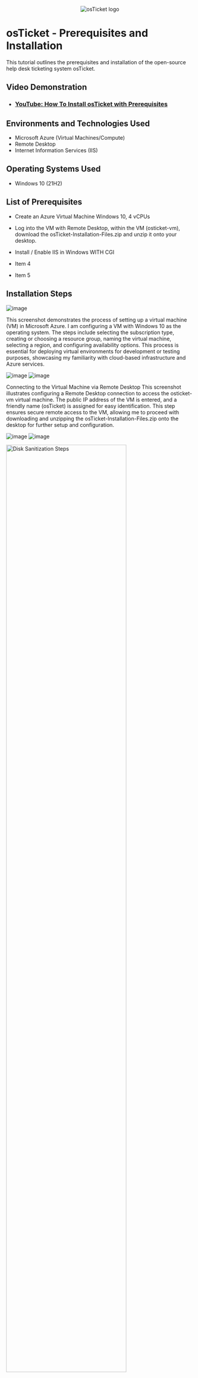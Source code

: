 <p align="center">
<img src="https://i.imgur.com/Clzj7Xs.png" alt="osTicket logo"/>
</p>

<h1>osTicket - Prerequisites and Installation</h1>
This tutorial outlines the prerequisites and installation of the open-source help desk ticketing system osTicket.<br />


<h2>Video Demonstration</h2>

- ### [YouTube: How To Install osTicket with Prerequisites](https://www.youtube.com)

<h2>Environments and Technologies Used</h2>

- Microsoft Azure (Virtual Machines/Compute)
- Remote Desktop
- Internet Information Services (IIS)

<h2>Operating Systems Used </h2>

- Windows 10</b> (21H2)

<h2>List of Prerequisites</h2>

- Create an Azure Virtual Machine Windows 10, 4 vCPUs
- Log into the VM with Remote Desktop, within the VM (osticket-vm), download the osTicket-Installation-Files.zip and unzip it onto your desktop.
- Install / Enable IIS in Windows WITH CGI
 
- Item 4
- Item 5

<h2>Installation Steps</h2>

![image](https://github.com/user-attachments/assets/3478f492-d3ea-4252-913b-1c024cb6da2e)

This screenshot demonstrates the process of setting up a virtual machine (VM) in Microsoft Azure. I am configuring a VM with Windows 10 as the operating system. The steps include selecting the subscription type, creating or choosing a resource group, naming the virtual machine, selecting a region, and configuring availability options. This process is essential for deploying virtual environments for development or testing purposes, showcasing my familiarity with cloud-based infrastructure and Azure services.




![image](https://github.com/user-attachments/assets/9471db84-c7eb-44d6-ac00-8e628ae8bd96)
![image](https://github.com/user-attachments/assets/11063232-7e58-4c30-bf3a-1ed9d4ff209a)





Connecting to the Virtual Machine via Remote Desktop
This screenshot illustrates configuring a Remote Desktop connection to access the osticket-vm virtual machine. The public IP address of the VM is entered, and a friendly name (osTicket) is assigned for easy identification. This step ensures secure remote access to the VM, allowing me to proceed with downloading and unzipping the osTicket-Installation-Files.zip onto the desktop for further setup and configuration.
<br />


![image](https://github.com/user-attachments/assets/9a48ddc5-11ea-419e-b32f-b34fad3fb7b4)
![image](https://github.com/user-attachments/assets/5167f5db-adfd-406b-a6cf-f9e552a2c990)

<p>
<img src="https://i.imgur.com/DJmEXEB.png" height="80%" width="80%" alt="Disk Sanitization Steps"/>
</p>
<p>
Lorem ipsum dolor sit amet, consectetur adipiscing elit, sed do eiusmod tempor incididunt ut labore et dolore magna aliqua. Ut enim ad minim veniam, quis nostrud exercitation ullamco laboris nisi ut aliquip ex ea commodo consequat. Duis aute irure dolor in reprehenderit in voluptate velit esse cillum dolore eu fugiat nulla pariatur.
</p>
<br />

<p>
<img src="https://i.imgur.com/DJmEXEB.png" height="80%" width="80%" alt="Disk Sanitization Steps"/>
</p>
<p>
Lorem ipsum dolor sit amet, consectetur adipiscing elit, sed do eiusmod tempor incididunt ut labore et dolore magna aliqua. Ut enim ad minim veniam, quis nostrud exercitation ullamco laboris nisi ut aliquip ex ea commodo consequat. Duis aute irure dolor in reprehenderit in voluptate velit esse cillum dolore eu fugiat nulla pariatur.
</p>
<br />
